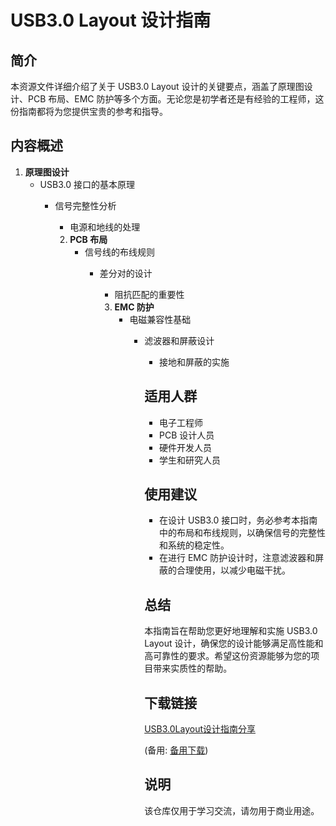 # USB3.0 Layout 设计指南

## 简介
本资源文件详细介绍了关于 USB3.0 Layout 设计的关键要点，涵盖了原理图设计、PCB 布局、EMC 防护等多个方面。无论您是初学者还是有经验的工程师，这份指南都将为您提供宝贵的参考和指导。

## 内容概述
1. **原理图设计**
   - USB3.0 接口的基本原理
      - 信号完整性分析
         - 电源和地线的处理

         2. **PCB 布局**
            - 信号线的布线规则
               - 差分对的设计
                  - 阻抗匹配的重要性

                  3. **EMC 防护**
                     - 电磁兼容性基础
                        - 滤波器和屏蔽设计
                           - 接地和屏蔽的实施

                           ## 适用人群
                           - 电子工程师
                           - PCB 设计人员
                           - 硬件开发人员
                           - 学生和研究人员

                           ## 使用建议
                           - 在设计 USB3.0 接口时，务必参考本指南中的布局和布线规则，以确保信号的完整性和系统的稳定性。
                           - 在进行 EMC 防护设计时，注意滤波器和屏蔽的合理使用，以减少电磁干扰。

                           ## 总结
                           本指南旨在帮助您更好地理解和实施 USB3.0 Layout 设计，确保您的设计能够满足高性能和高可靠性的要求。希望这份资源能够为您的项目带来实质性的帮助。

                           ## 下载链接
                           [USB3.0Layout设计指南分享](https://pan.quark.cn/s/35cab81affe2) 

                           (备用: [备用下载](https://pan.baidu.com/s/1hwDrrTm4MLElEnBBO7quoQ?pwd=1234))

                           ## 说明

                           该仓库仅用于学习交流，请勿用于商业用途。
